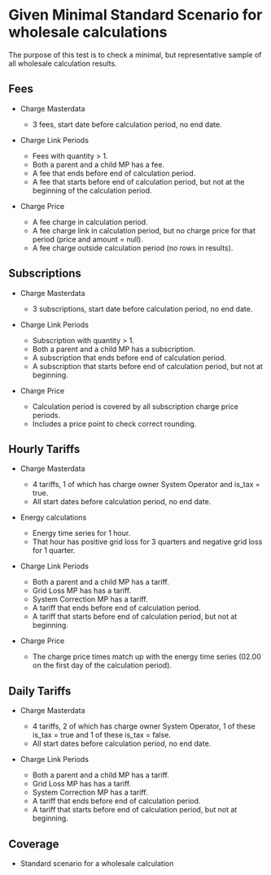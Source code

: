 # Given Minimal Standard Scenario for wholesale calculations

The purpose of this test is to check a minimal, but representative sample of all wholesale calculation results.

## Fees

- Charge Masterdata
    - 3 fees, start date before calculation period, no end date.

- Charge Link Periods
    - Fees with quantity > 1.
    - Both a parent and a child MP has a fee.
    - A fee that ends before end of calculation period.
    - A fee that starts before end of calculation period, but not at the beginning of the calculation period.

- Charge Price
    - A fee charge in calculation period.
    - A fee charge link in calculation period, but no charge price for that period (price and amount = null).
    - A fee charge outside calculation period (no rows in results).

## Subscriptions

- Charge Masterdata
    - 3 subscriptions, start date before calculation period, no end date.

- Charge Link Periods
    - Subscription with quantity > 1.
    - Both a parent and a child MP has a subscription.
    - A subscription that ends before end of calculation period.
    - A subscription that starts before end of calculation period, but not at beginning.

- Charge Price
    - Calculation period is covered by all subscription charge price periods.
    - Includes a price point to check correct rounding.

## Hourly Tariffs

- Charge Masterdata
    - 4 tariffs, 1 of which has charge owner System Operator and is_tax = true.
    - All start dates before calculation period, no end date.

- Energy calculations
    - Energy time series for 1 hour.
    - That hour has positive grid loss for 3 quarters and negative grid loss for 1 quarter.

- Charge Link Periods
    - Both a parent and a child MP has a tariff.
    - Grid Loss MP has has a tariff.
    - System Correction MP has a tariff.
    - A tariff that ends before end of calculation period.
    - A tariff that starts before end of calculation period, but not at beginning.

- Charge Price
    - The charge price times match up with the energy time series (02.00 on the first day of the calculation period).

## Daily Tariffs

- Charge Masterdata
    - 4 tariffs, 2 of which has charge owner System Operator, 1 of these is_tax = true and 1 of these is_tax = false.
    - All start dates before calculation period, no end date.

- Charge Link Periods
    - Both a parent and a child MP has a tariff.
    - Grid Loss MP has has a tariff.
    - System Correction MP has a tariff.
    - A tariff that ends before end of calculation period.
    - A tariff that starts before end of calculation period, but not at beginning.

## Coverage

- Standard scenario for a wholesale calculation
